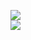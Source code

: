 [![](https://img.shields.io/badge/Made%20With-Github%20Spray-lightgrey.svg?style=for-the-badge&logo=github)](https://github.com/Annihil/github-spray#24714)  
[![](https://i.imgur.com/2DrTn0Z.gif)](https://github.com/Annihil/github-spray)